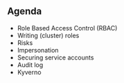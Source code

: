 ## Agenda

- <span class="fa-li"><i class="fa-duotone fa-user-shield"></i></span> Role Based Access Control (RBAC)
- <span class="fa-li"><i class="fa-duotone fa-pencil"></i></span> Writing (cluster) roles
- <span class="fa-li"><i class="fa-duotone fa-triangle-exclamation"></i></span> Risks
- <span class="fa-li"><i class="fa-duotone fa-id-card-clip"></i></span> Impersonation
- <span class="fa-li"><i class="fa-duotone fa-shield-quartered"></i></span> Securing service accounts
- <span class="fa-li"><i class="fa-duotone fa-stethoscope"></i></span> Audit log
- <span class="fa-li"><i class="fa-duotone fa-person-military-pointing"></i></span> Kyverno

<!-- .element: class="fa-ul" style="font-size: larger; margin-top: 0.5em;" -->
